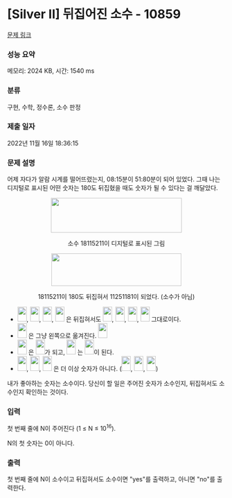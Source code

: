 # [Silver II] 뒤집어진 소수 - 10859 

[문제 링크](https://www.acmicpc.net/problem/10859) 

### 성능 요약

메모리: 2024 KB, 시간: 1540 ms

### 분류

구현, 수학, 정수론, 소수 판정

### 제출 일자

2022년 11월 16일 18:36:15

### 문제 설명

<p>어제 자다가 알람 시계를 떨어뜨렸는지, 08:15분이 51:80분이 되어 있었다. 그때 나는 디지털로 표시된 어떤 숫자는 180도 뒤집혔을 때도 숫자가 될 수 있다는 걸 깨달았다.</p>

<p style="text-align:center"><img alt="" src="" style="height:80px; width:302px"></p>

<p style="text-align:center">소수 18115211이 디지털로 표시된 그림</p>

<p style="text-align:center"><img alt="" src="" style="height:75px; width:300px"></p>

<p style="text-align:center">18115211이 180도 뒤집혀서 11251181이 되었다. (소수가 아님)</p>

<ul>
	<li><img alt="" src="" style="height:34px; width:21px">, <img alt="" src="" style="height:34px; line-height:20.7999992370605px; width:21px">, <img alt="" src="" style="height:34px; line-height:20.7999992370605px; width:21px">, <img alt="" src="" style="height:34px; line-height:20.7999992370605px; width:21px"> 은 뒤집혀서도 <img alt="" src="" style="height:34px; line-height:20.7999992370605px; width:21px">, <img alt="" src="" style="height:34px; line-height:20.7999992370605px; width:21px">, <img alt="" src="" style="height:34px; line-height:20.7999992370605px; width:21px">, <img alt="" src="" style="height:34px; line-height:20.7999992370605px; width:21px"> 그대로이다.</li>
	<li><img alt="" src="" style="height:34px; line-height:20.7999992370605px; width:21px"> 은 그냥 왼쪽으로 옮겨진다. <img alt="" src="" style="height:34px; line-height:20.7999992370605px; width:21px"></li>
	<li><img alt="" src="" style="height:34px; line-height:20.7999992370605px; width:21px"> 은 <img alt="" src="" style="height:34px; line-height:20.7999992370605px; width:21px">가 되고, <img alt="" src="" style="height:34px; line-height:20.7999992370605px; width:21px"> 는 <img alt="" src="" style="height:34px; line-height:20.7999992370605px; width:21px">이 된다.</li>
	<li><img alt="" src="" style="height:34px; line-height:20.7999992370605px; width:21px">, <img alt="" src="" style="height:34px; line-height:20.7999992370605px; width:21px">, <img alt="" src="" style="height:34px; line-height:20.7999992370605px; width:21px"> 은 더 이상 숫자가 아니다. (<img alt="" src="" style="height:34px; line-height:20.7999992370605px; width:21px">, <img alt="" src="" style="height:34px; line-height:20.7999992370605px; width:21px">, <img alt="" src="" style="height:34px; line-height:20.7999992370605px; width:21px">)</li>
</ul>

<p>내가 좋아하는 숫자는 소수이다. 당신이 할 일은 주어진 숫자가 소수인지, 뒤집혀서도 소수인지 확인하는 것이다.</p>

### 입력 

 <p>첫 번째 줄에 N이 주어진다 (1 ≤ N ≤ 10<sup>16</sup>).</p>

<p>N의 첫 숫자는 0이 아니다.</p>

### 출력 

 <p>첫 번째 줄에 N이 소수이고 뒤집혀서도 소수이면 "yes"를 출력하고, 아니면 "no"를 출력한다.</p>

